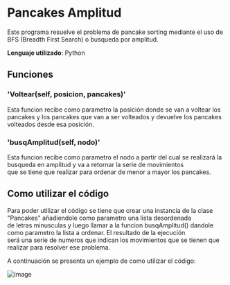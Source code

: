 # Pancakes Amplitud

Este programa resuelve el problema de pancake sorting mediante el uso de BFS (Breadth First Search) o busqueda por amplitud.

**Lenguaje utilizado**: Python

## Funciones

 ### **'Voltear(self, posicion, pancakes)'**
 
Esta funcion recibe como parametro la posición donde se van a voltear los pancakes y los pancakes que van a ser volteados y devuelve los pancakes volteados desde esa posición.

 ### **'busqAmplitud(self, nodo)'**
 Esta funcion recibe como parametro el nodo a partir del cual se realizará la busqueda en amplitud y va a retornar la serie de movimientos  
 que se tiene que realizar para ordenar de menor a mayor los pancakes.
 
 ## Como utilizar el código
Para poder utilizar el código se tiene que crear una instancia de la clase "Pancakes" añadiendole como parametro una lista desordenada  
de letras minusculas y luego llamar a la funcion busqAmplitud() dandole como parametro la lista a ordenar. El resultado de la ejecución  
será una serie de numeros que indican los movimientos que se tienen que realizar para resolver ese problema.
 
A continuación se presenta un ejemplo de como utilizar el código:
 
![image](https://user-images.githubusercontent.com/125157604/229003156-c40165e8-f731-4208-93c8-90733b6246d1.png)

